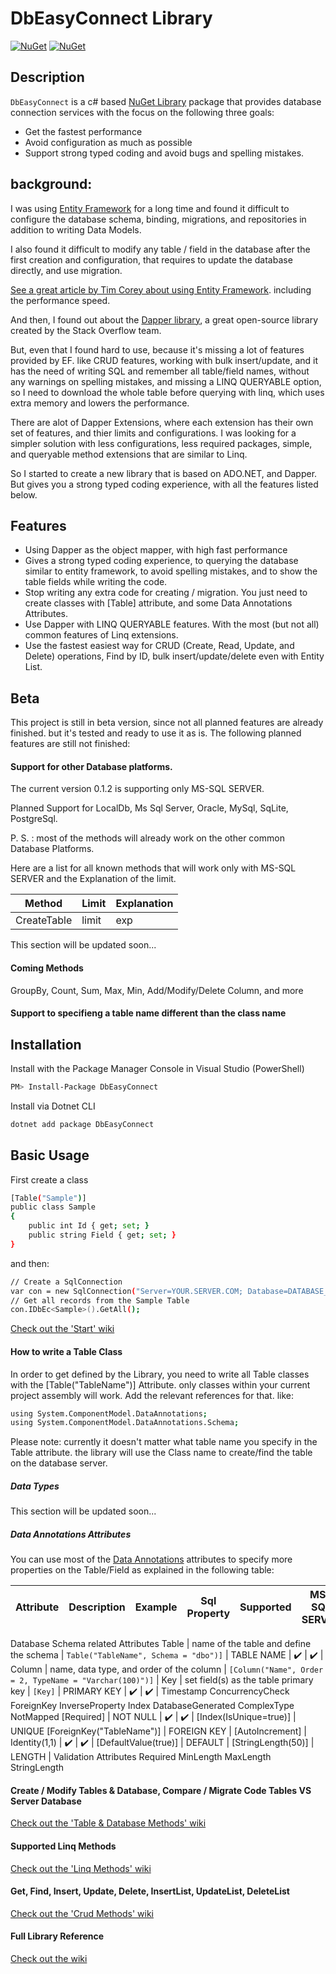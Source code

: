 # DbEasyConnect Library

[![NuGet](https://img.shields.io/nuget/v/Dapper.TQuery.svg)](https://www.nuget.org/packages/Dapper.TQuery)
[![NuGet](https://img.shields.io/nuget/dt/Dapper.TQuery.svg)](https://www.nuget.org/packages/Dapper.TQuery)

## Description
``DbEasyConnect`` is a c# based [NuGet Library](https://github.com/jacobSpitzer/DbEasyConnect) package that provides database connection services with the focus on the following three goals:
* Get the fastest performance
* Avoid configuration as much as possible
* Support strong typed coding and avoid bugs and spelling mistakes.

## background:
I was using [Entity Framework](https://github.com/dotnet/ef6) for a long time and found it difficult to configure the database schema, binding, migrations, and repositories in addition to writing Data Models.

I also found it difficult to modify any table / field in the database after the first creation and configuration, that requires to update the database directly, and use migration.

[See a great article by Tim Corey about using Entity Framework](https://www.iamtimcorey.com/blog/137806/entity-framework). including the performance speed.

And then, I found out about the [Dapper library](https://github.com/DapperLib/Dapper), a great open-source library created by the Stack Overflow team.

But, even that I found hard to use, because it's missing a lot of features provided by EF. like CRUD features, working with bulk insert/update, and it has the need of writing SQL and remember all table/field names, without any warnings on spelling mistakes, and missing a LINQ QUERYABLE option, so I need to download the whole table before querying with linq, which uses extra memory and lowers the performance.

There are alot of Dapper Extensions, where each extension has their own set of features, and thier limits and configurations. I was looking for a simpler solution with less configurations, less required packages, simple, and queryable method extensions that are similar to Linq.

So I started to create a new library that is based on ADO.NET, and Dapper. But gives you a strong typed coding experience, with all the features listed below.

## Features
* Using Dapper as the object mapper, with high fast performance
* Gives a strong typed coding experience, to querying the database similar to entity framework, to avoid spelling mistakes, and to show the table fields while writing the code.
* Stop writing any extra code for creating / migration. You just need to create classes with [Table] attribute, and some Data Annotations Attributes.
* Use Dapper with LINQ QUERYABLE features. With the most (but not all) common features of Linq extensions.
* Use the fastest easiest way for CRUD (Create, Read, Update, and Delete) operations, Find by ID, bulk insert/update/delete even with Entity List.

## Beta
This project is still in beta version, since not all planned features are already finished. but it's tested and ready to use it as is.
The following planned features are still not finished:
#### Support for other Database platforms.
The current version 0.1.2 is supporting only MS-SQL SERVER. 

Planned Support for LocalDb, Ms Sql Server, Oracle, MySql, SqLite, PostgreSql.

P. S. : most of the methods will already work on the other common Database Platforms.

Here are a list for all known methods that will work only with MS-SQL SERVER and the Explanation of the limit.

Method       | Limit         | Explanation
------------ | ------------- | ------------------------------
CreateTable | limit | exp
This section will be updated soon...

#### Coming Methods
GroupBy, Count, Sum, Max, Min, Add/Modify/Delete Column, and more  
#### Support to specifieng a table name different than the class name

## Installation
Install with the Package Manager Console in Visual Studio (PowerShell)

```sh
PM> Install-Package DbEasyConnect

```

Install via Dotnet CLI

```sh
dotnet add package DbEasyConnect

```


## Basic Usage

First create a class
```sh
[Table("Sample")]
public class Sample
{
    public int Id { get; set; }
    public string Field { get; set; }
}
```

and then:

```sh
// Create a SqlConnection
var con = new SqlConnection("Server=YOUR.SERVER.COM; Database=DATABASE_NAME; User ID=USER_ID;Password=*******; Trusted_Connection=False; MultipleActiveResultSets=True");
// Get all records from the Sample Table
con.IDbEc<Sample>().GetAll();          
```
[Check out the 'Start' wiki](https://github.com/jacobSpitzer/DbEasyConnect/wiki/IDbEcStartExtensions)

#### How to write a Table Class

In order to get defined by the Library, you need to write all Table classes with the [Table("TableName")] Attribute. only classes within your current project assembly will work.
Add the relevant references for that. like:

```sh
using System.ComponentModel.DataAnnotations;
using System.ComponentModel.DataAnnotations.Schema;
```

Please note: currently it doesn't matter what table name you specify in the Table attribute. the library will use the Class name to create/find the table on the database server.

##### Data Types

This section will be updated soon...

##### Data Annotations Attributes

You can use most of the [Data Annotations](https://docs.microsoft.com/en-us/ef/ef6/modeling/code-first/data-annotations) attributes to specify more properties on the Table/Field as explained in the following table:

Attribute | Description | Example | Sql Property | Supported | MS-SQL SERVER | MySql | SqLite | PostgreSql | LocalDb
----------|-------------|---------|--------------|-----------|---------------|-------|--------|------------|---------|
Database Schema related Attributes 
Table | name of the table and define the schema | `Table("TableName", Schema = "dbo")]` | TABLE NAME | :heavy_check_mark: | :heavy_check_mark: | 
Column | name, data type, and order of the column | `[Column("Name", Order = 2, TypeName = "Varchar(100)")]` |
Key | set field(s) as the table primary key | `[Key]` | PRIMARY KEY | :heavy_check_mark: | :heavy_check_mark: |
Timestamp
ConcurrencyCheck
ForeignKey
InverseProperty
Index
DatabaseGenerated
ComplexType
NotMapped
[Required] | NOT NULL | :heavy_check_mark: | :heavy_check_mark: |
[Index(IsUnique=true)] | UNIQUE
[ForeignKey("TableName")] | FOREIGN KEY |
[AutoIncrement] | Identity(1,1) | :heavy_check_mark: | :heavy_check_mark: |
[DefaultValue(true)] | DEFAULT |
[StringLength(50)] | LENGTH |
Validation Attributes
Required
MinLength
MaxLength
StringLength


#### Create / Modify Tables & Database, Compare / Migrate Code Tables VS Server Database

[Check out the 'Table & Database Methods' wiki](https://github.com/jacobSpitzer/DbEasyConnect/wiki/IDbEcTableExtensions)

#### Supported Linq Methods

[Check out the 'Linq Methods' wiki](https://github.com/jacobSpitzer/DbEasyConnect/wiki/IDbEcLinqExtensions)

#### Get, Find, Insert, Update, Delete, InsertList, UpdateList, DeleteList

[Check out the 'Crud Methods' wiki](https://github.com/jacobSpitzer/DbEasyConnect/wiki/IDbEcCrudExtensions)

#### Full Library Reference

[Check out the wiki](https://github.com/jacobSpitzer/DbEasyConnect/wiki/Home)
